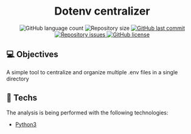 <h1 align="center"> Dotenv centralizer </h1>

<p align="center">
  <img alt="GitHub language count" src="https://img.shields.io/github/languages/count/LucasPereiraMiranda/dotenv-centralizer">

  <img alt="Repository size" src="https://img.shields.io/github/repo-size/LucasPereiraMiranda/dotenv-centralizer">
  
  <a href="https://github.com/LucasPereiraMiranda/dotenv-centralizer/commits/main">
    <img alt="GitHub last commit" src="https://img.shields.io/github/last-commit/LucasPereiraMiranda/dotenv-centralizer">
  </a>

  <a href="https://github.com/LucasPereiraMiranda/dotenv-centralizer/issues">
    <img alt="Repository issues" src="https://img.shields.io/github/issues/LucasPereiraMiranda/dotenv-centralizer">
  </a>

  <a href="https://github.com/LucasPereiraMiranda/dotenv-centralizer/issues">
    <img alt="GitHub license" src="https://img.shields.io/github/license/LucasPereiraMiranda/dotenv-centralizer">
  </a>
</p>


## 💻 Objectives

A simple tool to centralize and organize multiple .env files in a single directory

## 🚀 Techs

The analysis is being performed with the following technologies:

- [Python3](https://www.python.org/)
